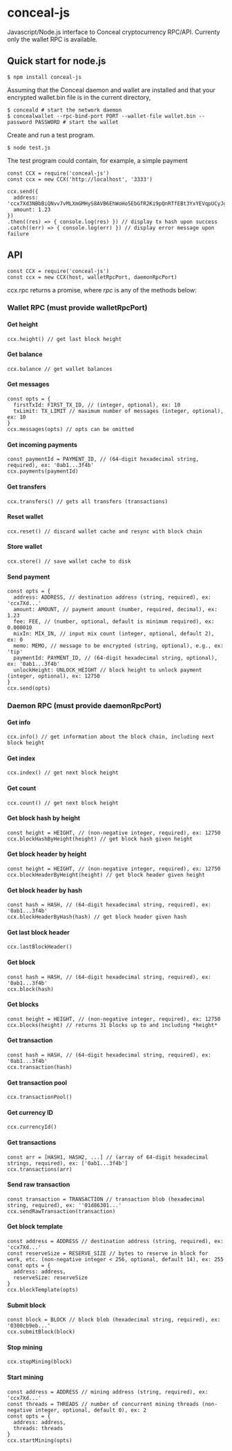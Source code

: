 # conceal-js
Javascript/Node.js interface to Conceal cryptocurrency RPC/API. Currenty only the wallet RPC is available.

## Quick start for node.js
```
$ npm install conceal-js
```
Assuming that the Conceal daemon and wallet are installed and that your encrypted wallet.bin file is in the current directory,
```
$ conceald # start the network daemon
$ concealwallet --rpc-bind-port PORT --wallet-file wallet.bin --password PASSWORD # start the wallet
```
Create and run a test program.
```
$ node test.js
```
The test program could contain, for example, a simple payment
```
const CCX = require('conceal-js')
const ccx = new CCX('http://localhost', '3333')

ccx.send({
  address: 'ccx7Xd3NBbBiQNvv7vMLXmGMHyS8AVB6EhWoHo5EbGfR2Ki9pQnRTfEBt3YxYEVqpUCyJgvPjBYHp8N2yZwA7dqb4PjaGWuvs4',
  amount: 1.23
})
.then((res) => { console.log(res) }) // display tx hash upon success
.catch((err) => { console.log(err) }) // display error message upon failure
```
## API
```
const CCX = require('conceal-js')
const ccx = new CCX(host, walletRpcPort, daemonRpcPort)
```
ccx.rpc returns a promise, where *rpc* is any of the methods below:

### Wallet RPC (must provide walletRpcPort)

#### Get height
```
ccx.height() // get last block height
```
#### Get balance
```
ccx.balance // get wallet balances
```
#### Get messages
```
const opts = {
  firstTxId: FIRST_TX_ID, // (integer, optional), ex: 10
  txLimit: TX_LIMIT // maximum number of messages (integer, optional), ex: 10
}
ccx.messages(opts) // opts can be omitted
```
#### Get incoming payments
```
const paymentId = PAYMENT_ID, // (64-digit hexadecimal string, required), ex: '0ab1...3f4b'
ccx.payments(paymentId)
```
#### Get transfers
```
ccx.transfers() // gets all transfers (transactions)
```
#### Reset wallet
```
ccx.reset() // discard wallet cache and resync with block chain
```
#### Store wallet
```
ccx.store() // save wallet cache to disk
```
#### Send payment
```
const opts = {
  address: ADDRESS, // destination address (string, required), ex: 'ccx7Xd...'
  amount: AMOUNT, // payment amount (number, required, decimal), ex: 1.23
  fee: FEE, // (number, optional, default is minimum required), ex: 0.000010
  mixIn: MIX_IN, // input mix count (integer, optional, default 2), ex: 0
  memo: MEMO, // message to be encrypted (string, optional), e.g., ex: 'tip'
  paymentId: PAYMENT_ID, // (64-digit hexadecimal string, optional), ex: '0ab1...3f4b'
  unlockHeight: UNLOCK_HEIGHT // block height to unlock payment (integer, optional), ex: 12750
}
ccx.send(opts)
```
### Daemon RPC (must provide daemonRpcPort)

#### Get info
```
ccx.info() // get information about the block chain, including next block height
```
#### Get index
```
ccx.index() // get next block height
```
#### Get count
```
ccx.count() // get next block height
```
#### Get block hash by height
```
const height = HEIGHT, // (non-negative integer, required), ex: 12750
ccx.blockHashByHeight(height) // get block hash given height
```
#### Get block header by height
```
const height = HEIGHT, // (non-negative integer, required), ex: 12750
ccx.blockHeaderByHeight(height) // get block header given height
```
#### Get block header by hash
```
const hash = HASH, // (64-digit hexadecimal string, required), ex: '0ab1...3f4b'
ccx.blockHeaderByHash(hash) // get block header given hash
```
#### Get last block header
```
ccx.lastBlockHeader()
```
#### Get block
```
const hash = HASH, // (64-digit hexadecimal string, required), ex: '0ab1...3f4b'
ccx.block(hash)
```
#### Get blocks
```
const height = HEIGHT, // (non-negative integer, required), ex: 12750
ccx.blocks(height) // returns 31 blocks up to and including *height*
```
#### Get transaction
```
const hash = HASH, // (64-digit hexadecimal string, required), ex: '0ab1...3f4b'
ccx.transaction(hash)
```
#### Get transaction pool
```
ccx.transactionPool()
```
#### Get currency ID
```
ccx.currencyId()
```
#### Get transactions
```
const arr = [HASH1, HASH2, ...] // (array of 64-digit hexadecimal strings, required), ex: ['0ab1...3f4b']
ccx.transactions(arr)
```
#### Send raw transaction
```
const transaction = TRANSACTION // transaction blob (hexadecimal string, required), ex: ''01d86301...'
ccx.sendRawTransaction(transaction)
```
#### Get block template
```
const address = ADDRESS // destination address (string, required), ex: 'ccx7Xd...'
const reserveSize = RESERVE_SIZE // bytes to reserve in block for work, etc. (non-negative integer < 256, optional, default 14), ex: 255
const opts = {
  address: address,
  reserveSize: reserveSize
}
ccx.blockTemplate(opts)
```
#### Submit block
```
const block = BLOCK // block blob (hexadecimal string, required), ex: '0300cb9eb...'
ccx.submitBlock(block)
```
#### Stop mining
```
ccx.stopMining(block)
```
#### Start mining
```
const address = ADDRESS // mining address (string, required), ex: 'ccx7Xd...'
const threads = THREADS // number of concurrent mining threads (non-negative integer, optional, default 0), ex: 2
const opts = {
  address: address,
  threads: threads
}
ccx.startMining(opts)
```
